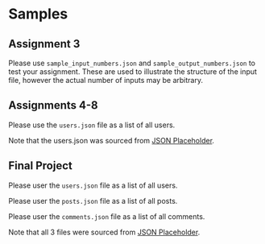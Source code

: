 # Samples

## Assignment 3

Please use `sample_input_numbers.json` and `sample_output_numbers.json` to test your assignment. These are used to illustrate the structure of the input file, however the actual number of inputs may be arbitrary.

## Assignments 4-8

Please use the `users.json` file as a list of all users.

Note that the users.json was sourced from [JSON Placeholder](https://jsonplaceholder.typicode.com/).

## Final Project

Please user the `users.json` file as a list of all users.

Please user the `posts.json` file as a list of all posts.

Please user the `comments.json` file as a list of all comments.

Note that all 3 files were sourced from [JSON Placeholder](https://jsonplaceholder.typicode.com/).
